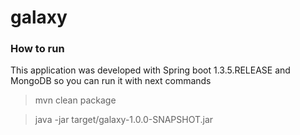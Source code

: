 # galaxy

### How to run

This application was developed with Spring boot 1.3.5.RELEASE and MongoDB so you can run it with next commands

> mvn clean package

> java -jar target/galaxy-1.0.0-SNAPSHOT.jar
